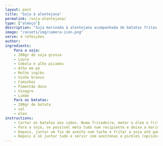```yaml
---
layout: post
title: "Soja à alentejana"
permalink: /soja-alentejana/
type: ["almoço"]
description: "Soja marinada à alentejana acompanhada de batatas fritas crocantes"
image: "/assets/img/camera-icon.png"
serve: 4 refeições
author: 
ingredients:
    Para a soja:
    - 200gr de soja grossa
    - Louro
    - Cebola e alho picados
    - Alho em pó
    - Molho inglês
    - Vinho branco
    - Cominhos
    - Pimentão doce
    - Vinagre
    - Limão
    Para as batatas:
    - 200gr de batata
    - sal
    - oleo
instructions:
    - Cortar as batatas aos cubos. Numa fritadeira, meter o óleo e fritar as batatas
    - Para a soja, se possivel meta tudo num recipiente e deixa a marinar do dia para a noite. Na própria hora também fica bom, mas com menos sabor.
    - Depois, juntar um fio de azeite num tacho e fritar a soja até ganhar cor.
    - Depois é só juntar tudo e servir com azeitonas e pickles (opcional)
---
```

